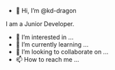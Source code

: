- 👋 Hi, I’m @kd-dragon

I am a Junior Developer.

- 👀 I’m interested in ...
- 🌱 I’m currently learning ...
- 💞️ I’m looking to collaborate on ...
- 📫 How to reach me ...

<!---
kd-dragon/kd-dragon is a ✨ special ✨ repository because its `README.md` (this file) appears on your GitHub profile.
You can click the Preview link to take a look at your changes.
--->

